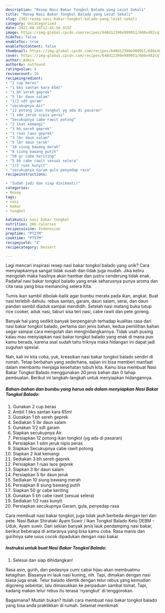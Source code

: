 ```yaml
---
description: "Resep Nasi Bakar Tongkol Balado yang Lezat Sekali"
title: "Resep Nasi Bakar Tongkol Balado yang Lezat Sekali"
slug: 2302-resep-nasi-bakar-tongkol-balado-yang-lezat-sekali
category: Uncategorized
date: 2022-08-26T12:45:56.915Z
image: https://img-global.cpcdn.com/recipes/648d12390e989951/680x482cq70/nasi-bakar-tongkol-balado-foto-resep-utama.jpg
hideToc: false
enableToc: true
enableTocContent: false
thumbnail: https://img-global.cpcdn.com/recipes/648d12390e989951/680x482cq70/nasi-bakar-tongkol-balado-foto-resep-utama.jpg
cover: https://img-global.cpcdn.com/recipes/648d12390e989951/680x482cq70/nasi-bakar-tongkol-balado-foto-resep-utama.jpg
author: Admin
authorAv: notfound
ratingvalue: 4
reviewcount: 16
recipeingredient:
- "2 cup beras"
- "1 bks santan kara 65ml"
- "1 bh sereh geprek"
- "5 lbr daun salam"
- "1/2 sdt garam"
- "secukupnya Air"
- "12 potong ikan tongkol yg ada di pasaran"
- "1 sdm jeruk nipis peras"
- "Secukupnya cabe rawit potong"
- "2 ikat kemangi"
- "3 bh sereh geprek"
- "1 ruas laos geprek"
- "3 lbr daun salam"
- "5 lbr daun jeruk"
- "10 siung bawang merah"
- "8 siung bawang putih"
- "50 gr cabe keriting"
- "5 bh cabe rawit sesuai selera"
- "1/2 ruas kunyit"
- "secukupnya Garam gula penyedap rasa"
recipeinstructions:

- "Sudah jadi dan siap dinikmati!"
categories:
- Resep
tags:
- nasi
- bakar
- tongkol

katakunci: nasi bakar tongkol 
nutrition: 266 calories
recipecuisine: Indonesian
preptime: "PT27M"
cooktime: "PT57M"
recipeyield: "4"
recipecategory: Dessert

---
```





Lagi mencari inspirasi resep nasi bakar tongkol balado yang unik? Cara menyiapkannya sangat tidak susah dan tidak juga mudah. Jika keliru mengolah maka hasilnya akan hambar dan justru cenderung tidak enak. Padahal nasi bakar tongkol balado yang enak seharusnya punya aroma dan cita rasa yang bisa memancing selera Kita.





Tumis ikan sambil dibolak-balik agar bumbu merata pada ikan, angkat. Buat nasi terlebih dahulu. rebus santan, garam, daun salam, serai, dan daun pandan sambil diaduk sampai mendidih. Setelah nasi matang buka tutup rice cooker, aduk nasi, taburi sisa teri nasi, cabe rawit dan pete goreng.

Banyak hal yang sedikit banyak berpengaruh terhadap kualitas rasa dari nasi bakar tongkol balado, pertama dari jenis bahan, kedua pemilihan bahan segar sampai cara mengolah dan menghidangkannya. Tidak usah pusing kalau mau menyiapkan nasi bakar tongkol balado yang enak di mana pun kamu berada, karena asal sudah tahu triknya maka hidangan ini dapat jadi suguhan spesial.






Nah, kali ini kita coba, yuk, kreasikan nasi bakar tongkol balado sendiri di rumah. Tetap berbahan yang sederhana, sajian ini bisa memberi manfaat dalam membantu menjaga kesehatan tubuh kita. Kamu bisa membuat Nasi Bakar Tongkol Balado menggunakan 20 jenis bahan dan 0 tahap pembuatan. Berikut ini langkah-langkah untuk menyiapkan hidangannya.

<!--inarticleads1-->

##### Bahan-bahan dan bumbu yang harus ada dalam menyiapkan Nasi Bakar Tongkol Balado:

1. Gunakan 2 cup beras
1. Ambil 1 bks santan kara 65ml
1. Gunakan 1 bh sereh geprek
1. Sediakan 5 lbr daun salam
1. Gunakan 1/2 sdt garam
1. Siapkan secukupnya Air
1. Persiapkan 12 potong ikan tongkol (yg ada di pasaran)
1. Persiapkan 1 sdm jeruk nipis peras
1. Siapkan Secukupnya cabe rawit potong
1. Siapkan 2 ikat kemangi
1. Sediakan 3 bh sereh geprek
1. Persiapkan 1 ruas laos geprek
1. Siapkan 3 lbr daun salam
1. Persiapkan 5 lbr daun jeruk
1. Sediakan 10 siung bawang merah
1. Persiapkan 8 siung bawang putih
1. Siapkan 50 gr cabe keriting
1. Gunakan 5 bh cabe rawit (sesuai selera)
1. Sediakan 1/2 ruas kunyit
1. Persiapkan secukupnya Garam, gula, penyedap rasa


Cara membuat nasi bakar tongkol, juga tidak jauh berbeda dengan teri dan pete. Nasi Bakar Shirataki Ayam Suwir / Ikan Tongkol Balado Keto DEBM - Uduk, Ayam suwir. Dari sekian banyak jenis lauk pendamping nasi bakar, berikut beberapa di antaranya yang bisa kamu coba. Rasa manis dan gurihnya sate usus cocok dipadukan dengan nasi bakar. 

<!--inarticleads2-->

##### Instruksi untuk buat Nasi Bakar Tongkol Balado:


1. Selesai dan siap dihidangkan!

Rasa asin, gurih, dan pedasnya cumi cabai hijau akan membuatmu ketagihan. Biasanya ini lauk nasi kuning, nih. Tapi, dimakan dengan nasi biasa juga enak. Telur balado identik dengan telur rebus yang kemudian digoreng sebentar, lalu dimasukkan ke perpaduan sambal tomat. Tapi, kadang makan telur rebus itu terasa &#39;nyangkut&#39; di tenggorokan. 

Bagaimana? Mudah bukan? Itulah cara membuat nasi bakar tongkol balado yang bisa anda praktikkan di rumah. Selamat menikmati
